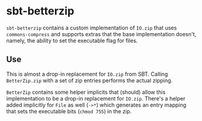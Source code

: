 # sbt-betterzip

`sbt-betterzip` contains a custom implementation of `IO.zip` that uses `commons-compress` and supports extras that the base implementation doesn't, namely, the ability to set the executable flag for files.

## Use

This is almost a drop-in replacement for `IO.zip` from SBT. Calling `BetterZip.zip` with a set of zip entries performs the actual zipping.

`BetterZip` contains some helper implicits that (should) allow this implementation to be a drop-in replacement for `IO.zip`. There's a helper added implicitly for `File` as well (`->*`) which generates an entry mapping that sets the executable bits (`chmod 755`) in the zip.
